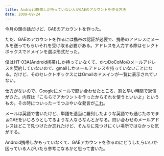 ```yaml
---
title: Android携帯しか持っていない人がGAEのアカウントを作る方法
date: 2009-09-24
---
```

今月の頭の話だけど、GAEのアカウントを作った。

ただ、GAEのアカウントを作るには携帯の認証が必要で、携帯のアドレスにメールを送ってもらいそれを受け取る必要がある。アドレスを入力する際はセレクトボックスでドメインを選ぶ形式だった。

僕はHT-03A(Android携帯)しか持っていなくて、かつDoCoMoのメールアドレスを契約していないので、gmailしかメールアドレスを持っていないことになる。だけど、そのセレクトボックスにはGmailのドメインが一覧に表示されていない。

仕方がないので、Googleにメールで問い合わせたところ、割と早い時間で返信がきた。内容は「こちらでアカウントを作ったからそれを使うといいよ」というもの。その時についったーでつぶやいな発言が<a href="http://twitter.com/ukstudio/status/3751146391">これ</a>。

メールは英語で書いたけど、単語を適当に羅列したような英語でも通じたのでまぁGAEをいじろうとしてるような人ならなんとかなる。問い合わせのメールアドレスはどこで見つけたか忘れたけど、そんなに見つけにくい場所ではなかった気がする。

Android携帯しかもっていなくて、GAEアカウントを作るのにどうしたらいいか困っている人がいたら参考になるかと思って書いた。